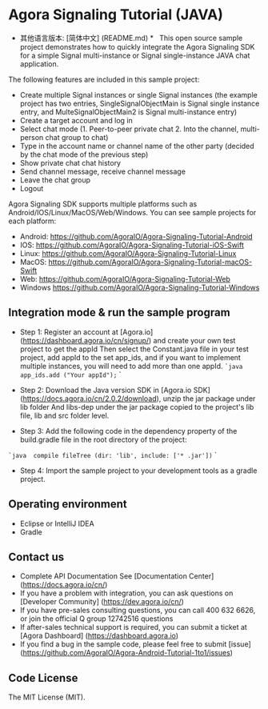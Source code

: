 # Agora Signaling Tutorial (JAVA)

* 其他语言版本: [简体中文] (README.md) *
 
This open source sample project demonstrates how to quickly integrate the Agora Signaling SDK for a simple Signal multi-instance or Signal single-instance JAVA chat application.

The following features are included in this sample project:

- Create multiple Signal instances or single Signal instances (the example project has two entries, SingleSignalObjectMain is Signal single instance entry, and MulteSignalObjectMain2 is Signal multi-instance entry)
- Create a target account and log in
- Select chat mode (1. Peer-to-peer private chat 2. Into the channel, multi-person chat group to chat)
- Type in the account name or channel name of the other party (decided by the chat mode of the previous step)
- Show private chat chat history
- Send channel message, receive channel message
- Leave the chat group
- Logout

Agora Signaling SDK supports multiple platforms such as Android/IOS/Linux/MacOS/Web/Windows. You can see sample projects for each platform:

* Android: https://github.com/AgoraIO/Agora-Signaling-Tutorial-Android
* IOS: https://github.com/AgoraIO/Agora-Signaling-Tutorial-iOS-Swift
* Linux: https://github.com/AgoraIO/Agora-Signaling-Tutorial-Linux
* MacOS: https://github.com/AgoraIO/Agora-Signaling-Tutorial-macOS-Swift
* Web: https://github.com/AgoraIO/Agora-Signaling-Tutorial-Web
* Windows https://github.com/AgoraIO/Agora-Signaling-Tutorial-Windows


## Integration mode & run the sample program
* Step 1: Register an account at [Agora.io] (https://dashboard.agora.io/cn/signup/) and create your own test project to get the appId
Then select the Constant.java file in your test project, add appId to the set app_ids, and if you want to implement multiple instances, you will need to add more than one appId.
`` `java
app_ids.add ("Your appId");
`` `
* Step 2: Download the Java version SDK in [Agora.io SDK] (https://docs.agora.io/cn/2.0.2/download), unzip the jar package under lib folder And libs-dep under the jar package copied to the project's lib file, lib and src folder level.

* Step 3: Add the following code in the dependency property of the build.gradle file in the root directory of the project:

`` `java
 compile fileTree (dir: 'lib', include: ['* .jar'])
`` `
* Step 4: Import the sample project to your development tools as a gradle project.

## Operating environment

* Eclipse or IntelliJ IDEA
* Gradle

## Contact us
- Complete API Documentation See [Documentation Center] (https://docs.agora.io/cn/)
- If you have a problem with integration, you can ask questions on [Developer Community] (https://dev.agora.io/cn/)
- If you have pre-sales consulting questions, you can call 400 632 6626, or join the official Q group 12742516 questions
- If after-sales technical support is required, you can submit a ticket at [Agora Dashboard] (https://dashboard.agora.io)
- If you find a bug in the sample code, please feel free to submit [issue] (https://github.com/AgoraIO/Agora-Android-Tutorial-1to1/issues)

## Code License
The MIT License (MIT).